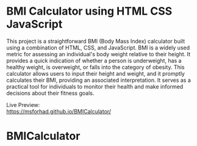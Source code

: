 # BMI Calculator using HTML CSS JavaScript

This project is a straightforward BMI (Body Mass Index) calculator built using a combination of HTML, CSS, and JavaScript. BMI is a widely used metric for assessing an individual's body weight relative to their height. It provides a quick indication of whether a person is underweight, has a healthy weight, is overweight, or falls into the category of obesity. This calculator allows users to input their height and weight, and it promptly calculates their BMI, providing an associated interpretation. It serves as a practical tool for individuals to monitor their health and make informed decisions about their fitness goals.

Live Preview: <br>
https://msforhad.github.io/BMICalculator/


# BMICalculator
